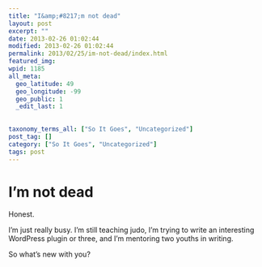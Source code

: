 ```yaml
---
title: "I&amp;#8217;m not dead"
layout: post
excerpt: ""
date: 2013-02-26 01:02:44
modified: 2013-02-26 01:02:44
permalink: 2013/02/25/im-not-dead/index.html
featured_img: 
wpid: 1185
all_meta: 
  geo_latitude: 49
  geo_longitude: -99
  geo_public: 1
  _edit_last: 1
  
  
taxonomy_terms_all: ["So It Goes", "Uncategorized"]
post_tag: []
category: ["So It Goes", "Uncategorized"]
tags: post
---
```


# I&#8217;m not dead

Honest.

I’m just really busy. I’m still teaching judo, I’m trying to write an interesting WordPress plugin or three, and I’m mentoring two youths in writing.

So what’s new with you?